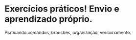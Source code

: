 <h1>Exercícios práticos! Envio e aprendizado próprio.</h1>
        <p>
          Praticando comandos, branches, organização,  versionamento.
        </p>
